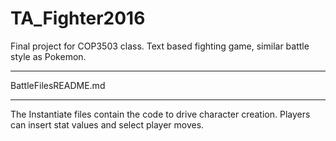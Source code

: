 # TA_Fighter2016
Final project for COP3503 class. Text based fighting game, similar battle style as Pokemon.
						 
***************************************************************************
BattleFilesREADME.md
***************************************************************************

The Instantiate files contain the code to drive character creation. Players can insert 
stat values and select player moves.
